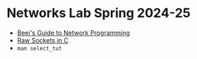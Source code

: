 # Networks Lab Spring 2024-25

- [Beej's Guide to Network Programming](https://beej.us/guide/bgnet/)
- [Raw Sockets in C](https://www.binarytides.com/raw-sockets-c-code-linux/)
- `man select_tut`
